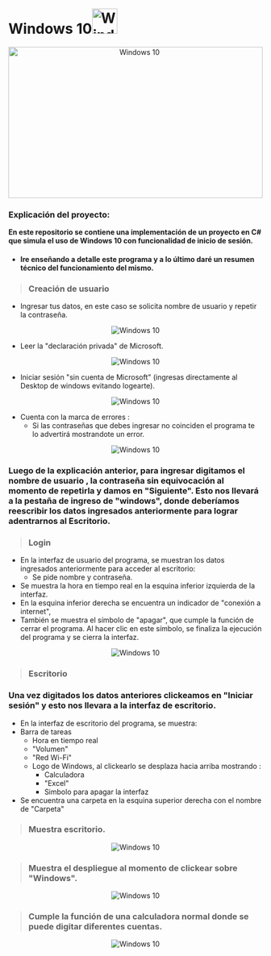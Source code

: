 # Windows 10<img src="https://i.postimg.cc/MKyKnswg/imagen-2023-06-19-152729086.png" style="width: 50px; " alt="Windows 10"/>


<p align="center">
  <img src="https://i.postimg.cc/zGX53x3D/imagen-2023-06-19-150702854.png" style="width: 100%; height: 300px" alt="Windows 10"/>
</p>

### Explicación del proyecto:
**En este repositorio se contiene una implementación de un proyecto en C# que simula el uso de Windows 10 con funcionalidad de inicio de sesión.**
+ #### Ire enseñando a detalle este programa y a lo último daré un resumen técnico del funcionamiento del mismo.


> ### Creación de usuario

+ Ingresar tus datos, en este caso se solicita nombre de usuario y repetir la contraseña.
<p align="center">
  <img src="https://i.postimg.cc/FsZyvH2d/ingreso.png" alt="Windows 10"/>
</p>

+ Leer la "declaración privada" de Microsoft.
<p align="center">
  <img src="https://i.postimg.cc/jjL8F734/imagen-2023-06-19-145958813.png" alt="Windows 10"/>
</p>

+ Iniciar sesión "sin cuenta de Microsoft" (ingresas directamente al Desktop de windows evitando logearte).
<p align="center">
  <img src="https://i.postimg.cc/yNSSrmcK/imagen-2023-06-19-154008392.png" alt="Windows 10"/>
</p>

+ Cuenta con la marca de errores :
  + Si las contraseñas que debes ingresar no coinciden el programa te lo advertirá mostrandote un error.
<p align="center">
  <img src="https://i.postimg.cc/g0kGxmcT/imagen-2023-06-19-154257883.png" alt="Windows 10"/>
</p>

### Luego de la explicación anterior, para ingresar digitamos el nombre de usuario , la contraseña sin equivocación al momento de repetirla y damos en "Siguiente". Esto nos llevará a la pestaña de ingreso de "windows", donde deberíamos reescribir los datos ingresados anteriormente para lograr adentrarnos al Escritorio.

> ### Login

+ En la interfaz de usuario del programa, se muestran los datos ingresados anteriormente para acceder al escritorio:
  + Se pide nombre y contraseña.
+ Se muestra la hora en tiempo real en la esquina inferior izquierda de la interfaz.
+ En la esquina inferior derecha se encuentra un indicador de "conexión a internet",
+ También se muestra el símbolo de "apagar", que cumple la función de cerrar el programa. Al hacer clic en este símbolo, se finaliza la ejecución del programa y se cierra la interfaz.
<p align="center">
  <img src="https://i.postimg.cc/MKj9kFRM/imagen-2023-06-19-163851331.png" alt="Windows 10"/>
</p>

> ### Escritorio

### Una vez digitados los datos anteriores clickeamos en "Iniciar sesión" y esto nos llevara a la interfaz de escritorio.
+ En la interfaz de escritorio del programa, se muestra:
+ Barra de tareas
  + Hora en tiempo real
  + "Volumen"
  + "Red Wi-Fi"
  + Logo de Windows, al clickearlo se desplaza hacia arriba mostrando :
    + Calculadora
    + "Excel"
    + Simbolo para apagar la interfaz
+ Se encuentra una carpeta en la esquina superior derecha con el nombre de "Carpeta"

> ### Muestra escritorio.
<p align="center">
  <img src="https://i.postimg.cc/d3THsH70/imagen-2023-06-19-170005954.png" alt="Windows 10"/>
</p>

> ### Muestra el despliegue al momento de clickear sobre "Windows".               
<p align="center">
  <img src="https://i.postimg.cc/mkY9yJhJ/imagen-2023-06-19-170544754.png" alt="Windows 10"/>
</p>

> ### Cumple la función de una calculadora normal donde se puede digitar diferentes cuentas.

<p align="center">
  <img src="https://i.postimg.cc/vH1Kvvvh/imagen-2023-06-19-173719150.png" alt="Windows 10"/>
</p>

